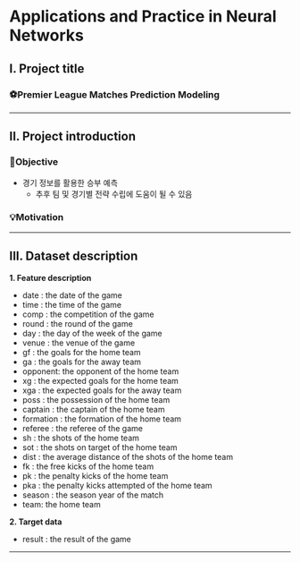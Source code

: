 # Applications and Practice in Neural Networks

## I. Project title
### ⚽Premier League Matches Prediction Modeling

---
## II. Project introduction

### 📌Objective
- 경기 정보를 활용한 승부 예측
    - 추후 팀 및 경기별 전략 수립에 도움이 될 수 있음

### 💡Motivation


---
## III. Dataset description
**1. Feature description**
- date : the date of the game
- time : the time of the game
- comp : the competition of the game
- round : the round of the game
- day : the day of the week of the game
- venue : the venue of the game
- gf : the goals for the home team
- ga : the goals for the away team
- opponent: the opponent of the home team
- xg : the expected goals for the home team
- xga : the expected goals for the away team
- poss : the possession of the home team
- captain : the captain of the home team
- formation : the formation of the home team
- referee : the referee of the game
- sh : the shots of the home team
- sot : the shots on target of the home team
- dist : the average distance of the shots of the home team
- fk : the free kicks of the home team
- pk : the penalty kicks of the home team
- pka : the penalty kicks attempted of the home team
- season : the season year of the match
- team: the home team

**2. Target data**
- result : the result of the game

---
